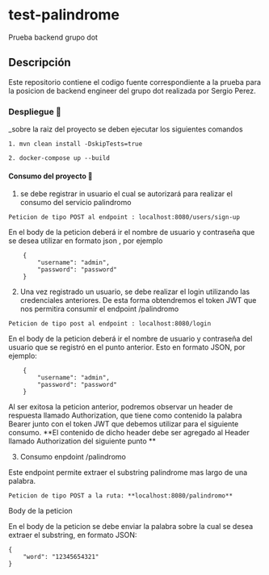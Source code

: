 # test-palindrome
Prueba backend grupo dot 

## Descripción
Este repositorio contiene el codigo fuente correspondiente a la prueba para la posicion de backend engineer del grupo dot realizada por Sergio Perez.

### Despliegue 🚀

_sobre la raiz del proyecto se deben ejecutar los siguientes comandos
```
1. mvn clean install -DskipTests=true

2. docker-compose up --build
```

#### Consumo del proyecto 🚀

1. se debe registrar in usuario el cual se autorizará para realizar el consumo del servicio palindromo
```
Peticion de tipo POST al endpoint : localhost:8080/users/sign-up
```
En el body de la peticion deberá ir el nombre de usuario y contraseña que se desea utilizar en formato json , por ejemplo
```
    {
        "username": "admin",
        "password": "password"
    }
```

2. Una vez registrado un usuario, se debe realizar el login utilizando las credenciales anteriores. De esta forma obtendremos el token JWT que nos permitira consumir el endpoint /palindromo
```
Peticion de tipo post al endpoint : localhost:8080/login
```
En el body de la peticion deberá ir el nombre de usuario y contraseña del usuario que se registró en el punto anterior. Esto en formato JSON, por ejemplo: 
```
    {
        "username": "admin",
        "password": "password"
    }
```    
Al ser exitosa la peticion anterior, podremos observar un header de respuesta llamado Authorization, que tiene como contenido la palabra Bearer junto con el token JWT que debemos utilizar para el siguiente consumo. 
**El contenido de dicho header debe ser agregado al Header llamado Authorization del siguiente punto **


3. Consumo enpdoint /palindromo

Este endpoint permite extraer el substring palindrome mas largo de una palabra.

```
Peticion de tipo POST a la ruta: **localhost:8080/palindromo**
```
Body de la peticion 
    
En el body de la peticion se debe enviar la palabra sobre la cual se desea extraer el substring, en formato JSON: 
    
    {
        "word": "12345654321"
    }
    
